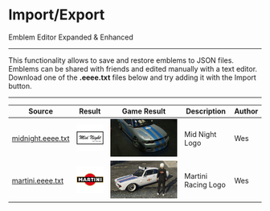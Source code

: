 # Import/Export

Emblem Editor Expanded & Enhanced

------------------------------------------------------------------------------------------------------------------------

This functionality allows to save and restore emblems to JSON files.
Emblems can be shared with friends and edited manually with a text editor.
Download one of the **.eeee.txt** files below and try adding it with the Import button.

------------------------------------------------------------------------------------------------------------------------

| Source                                 | Result            | Game Result        | Description         | Author       |
|----------------------------------------|-------------------|--------------------|---------------------|--------------|
| [midnight.eeee.txt](midnight.eeee.txt) | ![](midnight.png) | ![](midnight.jpg)  | Mid Night Logo      | Wes          |
| [martini.eeee.txt](martini.eeee.txt)   | ![](martini.png)  | ![](martini.jpg)   | Martini Racing Logo | Wes          |
